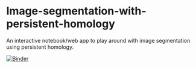 # Image-segmentation-with-persistent-homology
An interactive notebook/web app to play around with image segmentation using persistent homology.


[![Binder](https://mybinder.org/badge_logo.svg)](https://mybinder.org/v2/gh/uebling/Image-segmentation-with-persistent-homology/HEAD?urlpath=voila%2Frender%2Fsegmentation.ipynb)

